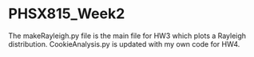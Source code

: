 # PHSX815_Week2
The makeRayleigh.py file is the main file for HW3 which plots a Rayleigh distribution. 
CookieAnalysis.py is updated with my own code for HW4. 
